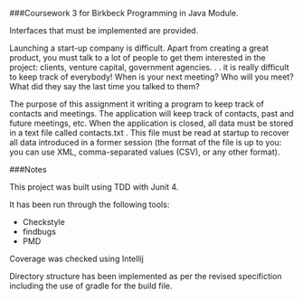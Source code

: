 ###Coursework 3 for Birkbeck Programming in Java Module.

Interfaces that must be implemented are provided.

Launching a start-up company is difficult. Apart from creating a great 
product, you must talk to a lot of people to get them interested in 
the project: clients, venture capital, government agencies. . . it is 
really difficult to keep track of everybody! When is your next 
meeting? Who will you meet? What did they say the last time you
talked to them?

The purpose of this assignment it writing a program to keep track of 
contacts and meetings. The application will keep track of contacts, 
past and future meetings, etc. When the application is closed, all 
data must be stored in a text file called contacts.txt . This file 
must be read at startup to recover all data introduced in a former 
session (the format of the file is up to you: you can use XML, 
comma-separated values (CSV), or any other format).

###Notes

This project was built using TDD with Junit 4.

It has been run through the following tools:

* Checkstyle
* findbugs
* PMD

Coverage was checked using Intellij

Directory structure has been implemented as per the revised
specifiction including the use of gradle for the build file.
